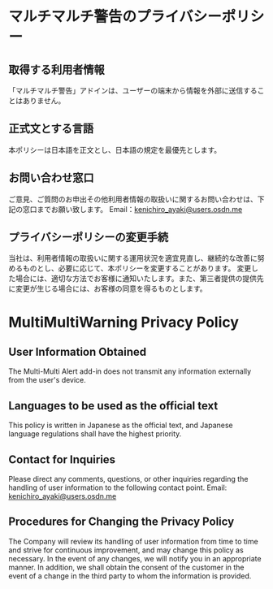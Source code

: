 # マルチマルチ警告のプライバシーポリシー

## 取得する利用者情報

「マルチマルチ警告」アドインは、ユーザーの端末から情報を外部に送信することはありません。

## 正式文**とする言語**

本ポリシーは日本語を正文とし、日本語の規定を最優先とします。

## お問い合わせ窓口

ご意見、ご質問のお申出その他利用者情報の取扱いに関するお問い合わせは、下記の窓口までお願い致します。
Email：[kenichiro_ayaki@users.osdn.me](mailto:kenichiro_ayaki@users.osdn.me)

## プライバシーポリシーの変更手続

当社は、利用者情報の取扱いに関する運用状況を適宜見直し、継続的な改善に努めるものとし、必要に応じて、本ポリシーを変更することがあります。
変更した場合には、適切な方法でお客様に通知いたします。また、第三者提供の提供先に変更が生じる場合には、お客様の同意を得るものとします。

# MultiMultiWarning Privacy Policy
## User Information Obtained
The Multi-Multi Alert add-in does not transmit any information externally from the user's device.

##  Languages to be used as the official text
This policy is written in Japanese as the official text, and Japanese language regulations shall have the highest priority.

## Contact for Inquiries
Please direct any comments, questions, or other inquiries regarding the handling of user information to the following contact point. Email: kenichiro_ayaki@users.osdn.me

##  Procedures for Changing the Privacy Policy
The Company will review its handling of user information from time to time and strive for continuous improvement, and may change this policy as necessary. In the event of any changes, we will notify you in an appropriate manner. In addition, we shall obtain the consent of the customer in the event of a change in the third party to whom the information is provided.
